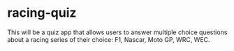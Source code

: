 # racing-quiz
This will be a quiz app that allows users to answer multiple choice questions about a racing series of their choice: F1, Nascar, Moto GP, WRC, WEC.
